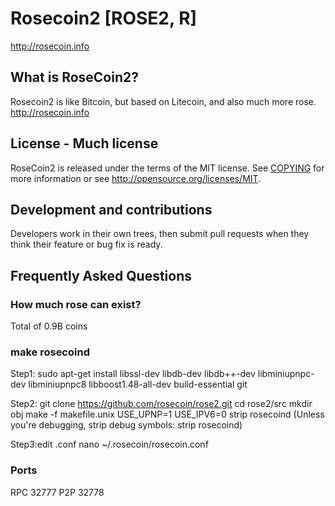 # Rosecoin2 [ROSE2, R]
http://rosecoin.info

## What is RoseCoin2?
Rosecoin2 is like Bitcoin, but based on Litecoin, and also much more rose.
http://rosecoin.info

## License - Much license
RoseCoin2 is released under the terms of the MIT license. See [COPYING](COPYING)
for more information or see http://opensource.org/licenses/MIT.

## Development and contributions
Developers work in their own trees, then submit pull requests when they think
their feature or bug fix is ready.

## Frequently Asked Questions

### How much rose can exist?
Total of 0.9B coins

### make rosecoind
Step1:
sudo apt-get install libssl-dev libdb-dev libdb++-dev libminiupnpc-dev libminiupnpc8 libboost1.48-all-dev build-essential git

Step2:
git clone https://github.com/rosecoin/rose2.git
cd rose2/src
mkdir obj
make -f makefile.unix USE_UPNP=1 USE_IPV6=0
strip rosecoind (Unless you're debugging, strip debug symbols: strip rosecoind)

Step3:edit .conf
nano ~/.rosecoin/rosecoin.conf

### Ports
RPC 32777
P2P 32778

